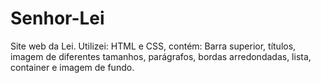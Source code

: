 # Senhor-Lei
Site web da Lei. Utilizei: HTML e CSS, contém: Barra superior, títulos, imagem de diferentes tamanhos, parágrafos, bordas arredondadas, lista, container e imagem de fundo.
